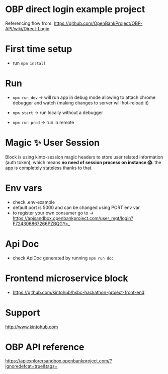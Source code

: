 # OBP direct login example project

Referencing flow from: https://github.com/OpenBankProject/OBP-API/wiki/Direct-Login

# First time setup

* run `npm install`

# Run

* `npm run dev` -> will run app in debug mode allowing to attach chrome debugger and watch (making changes to server will hot-reload it)

* `npm start` -> run locally without a debugger

* `npm run prod` -> run in remote

# Magic ✨ User Session
 Block is using kinto-session magic headers to store user related information (auth token), which means **no need of session process on instance 😱**. the app is completely stateless thanks to that.

# Env vars
  - check .env-example
  - default port is 5000 and can be changed using PORT env var
  - to register your own consumer go to -> https://apisandbox.openbankproject.com/user_mgt/login?F724306867266PZBQGY=_

# Api Doc
  - check ApiDoc generated by running `npm run doc`

# Frontend microservice block
 - https://github.com/kintohub/hsbc-hackathon-project-front-end

# Support

http://www.kintohub.com

# OBP API reference

https://apiexplorersandbox.openbankproject.com/?ignoredefcat=true&tags=

